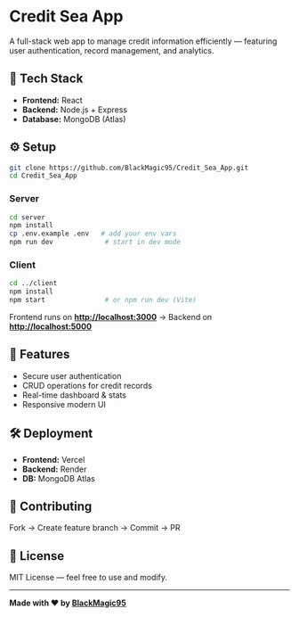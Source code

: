 # Credit Sea App

A full-stack web app to manage credit information efficiently — featuring user authentication, record management, and analytics.

## 🚀 Tech Stack

* **Frontend:** React 
* **Backend:** Node.js + Express
* **Database:** MongoDB (Atlas)

## ⚙️ Setup

```bash
git clone https://github.com/BlackMagic95/Credit_Sea_App.git
cd Credit_Sea_App
```

### Server

```bash
cd server
npm install
cp .env.example .env   # add your env vars
npm run dev             # start in dev mode
```

### Client

```bash
cd ../client
npm install
npm start               # or npm run dev (Vite)
```

Frontend runs on **[http://localhost:3000](http://localhost:3000)**  →  Backend on **[http://localhost:5000](http://localhost:5000)**


## 🧩 Features

* Secure user authentication
* CRUD operations for credit records
* Real-time dashboard & stats
* Responsive modern UI

## 🛠️ Deployment

* **Frontend:** Vercel 
* **Backend:** Render 
* **DB:** MongoDB Atlas

## 🤝 Contributing

Fork → Create feature branch → Commit → PR

## 📄 License

MIT License — feel free to use and modify.

---

**Made with ❤️ by [BlackMagic95](https://github.com/BlackMagic95)**
